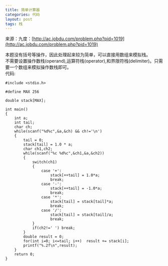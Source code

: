 ```yaml
---
title: 简单计算器
categories: 代码
layout: post
tags: 栈
---
```


来源：九度：[http://ac.jobdu.com/problem.php?pid=1019](http://ac.jobdu.com/problem.php?pid=1019)

本题没有括号等操作，因此处理起来较为简单，可以直接用数组来模拟栈。  
不需要设置操作数栈(operand),运算符栈(operator),和界限符栈(delimiter)。只需要一个数组来模拟操作数栈即可。  
代码:  

	#include <stdio.h>

	#define MAX 256

	double stack[MAX];

	int main()
	{
		int a;
		int tail;
		char ch;
		while(scanf("%d%c",&a,&ch) && ch!='\n')
		{
			tail = 0;
			stack[tail] = 1.0 * a;
			char ch1,ch2;
			while(scanf("%c %d%c",&ch1,&a,&ch2))
			{
				switch(ch1)
				{
					case '+':
						stack[++tail] = 1.0*a;
						break;
					case '-':
						stack[++tail] = -1.0*a;
						break;
					case '*':
						stack[tail] = stack[tail]*a;
						break;
					case '/':
						stack[tail] = stack[tail]/a;
						break;
				}
				if(ch2!=' ') break;
			}
			double result = 0;
			for(int i=0; i<=tail; i++)  result += stack[i];
			printf("%.2f\n",result);
		}
		return 0;
	}
